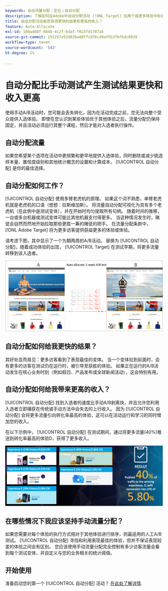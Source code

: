 ```yaml
---
keywords: 自动流量分配；定位；自动分配
description: 了解如何在Adobe中自动分配活动 [!DNL Target] 在两个或更多体验中标识一个入选者，并自动为入选者重新分配更多流量。
title: 自动分配活动能否获得更快的结果和更高的收入？
feature: Auto-Allocate
exl-id: 104ad88f-044b-4c2f-bdaf-f023fd1787a5
source-git-commit: 152257a52d836a88ffcd76cd9af5b3fbfbdc0839
workflow-type: tm+mt
source-wordcount: '543'
ht-degree: 2%

---
```


# 自动分配比手动测试产生测试结果更快和收入更高

使用手动A/B活动时，您可能会丢失转化，因为在活动完成之前，您无法向整个受众提供入选体验。 即使在您认识到某些体验优于其他体验之后，流量分配仍保持固定，并且活动必须运行其整个课程，然后才能对入选者执行操作。

## 自动分配流量

如果您希望某个选项在活动中更频繁和更早地提供入选体验，同时删除或减少挑选样本量、置信度级别和其他统计概念的设置和计算成本， [!UICONTROL 自动分配] 是你的最佳选择。

## 自动分配如何工作？

[!UICONTROL 自动分配] 使用多臂老虎机的原理。 如果这个词不熟悉，单臂老虎机就是老虎机的口语（想想：拉斯维加斯）。 将流量自动分配可视化为具有多个老虎机（在此例中是测试变体），并在开始时均匀提取所有句柄。 随着时间的推移，一台或多台机器或测试变体可能比其他机器支付得更多。 当这种情况发生时，赌徒会自然而然地开始拉取那些更胜一筹的赌徒的把手。 在流量分配条款中， [!DNL Adobe Target] 将为更多访客提供获益更多的体验或体验。

请考虑下图，其中显示了一个为期两周的A/B活动。 替换为 [!UICONTROL 自动分配]，随着成功体验的出现， [!UICONTROL Target] 在测试早期，将更多流量转移到该入选者。

![自动分配插图](/help/main/c-activities/automated-traffic-allocation/assets/Auto-Allocate-test.png)

## 自动分配如何给我更快的结果？

其好处显而易见：更多访客看到了表现最佳的变体。 当一个变体拉到前面时，会有更多的访客在测试仍在运行时，被引导至获胜的体验。 如果正在运行的A/B活动发生在核心业务时刻（例如假日、产品发布或全球新闻活动），这会特别有用。

## 自动分配如何给我带来更高的收入？

[!UICONTROL 自动分配] 找到入选者的速度比手动A/B剥离快，并且允许您利用入选者立即捕获在传统或手动方法中会失去的上行收入。 因为 [!UICONTROL 自动分配] 会将更多流量引向转化率最高的体验，这可以在活动运行和学习的同时增加您的收入。

在以下示例中， [!UICONTROL 自动分配] 在测试期间，通过将更多流量(40%)推送到转化率最高的体验D，获得了更多收入。

![自动分配提供更高的收入图示](/help/main/c-activities/automated-traffic-allocation/assets/five-experiences.png)

## 在哪些情况下我应该坚持手动流量分配？

如果您需要对每个体验的执行方式相对于其他体验进行排序，则最适用的人工A/B测试。 [!UICONTROL 自动分配] 寻找和利用表现最佳的体验，但并不保证表现较差的体验之间会有区别。 您应该使用手动流量分配完全控制有多少访客流量会看到每个测试变体，并自定义与您的业务相关的统计阈值。

## 开始使用

准备启动您的第一个 [!UICONTROL 自动分配] 活动？ [在此处了解详情](/help/main/c-activities/automated-traffic-allocation/automated-traffic-allocation.md).
